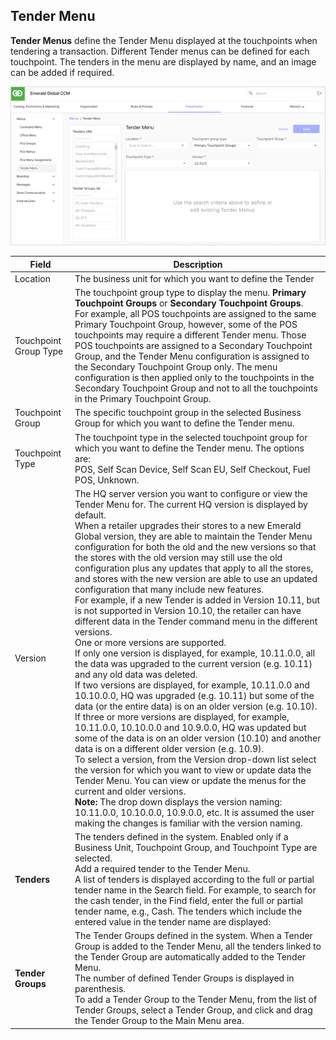 ## Tender Menu

**Tender Menus** define the Tender Menu displayed at the touchpoints when tendering a transaction. Different Tender menus can be defined for each touchpoint. The tenders in the menu are displayed by name, and an image can be added if required.

![Tender Menu Screen](/Images/TenderMenuScreen.png)

|**Field**|**Description**|
|---------|----------|
|Location|The business unit for which you want to define the Tender|
|Touchpoint Group Type|The touchpoint group type to display the menu. **Primary Touchpoint Groups** or **Secondary Touchpoint Groups**.<BR>For example, all POS touchpoints are assigned to the same Primary Touchpoint Group, however, some of the POS touchpoints may require a different Tender menu. Those POS touchpoints are assigned to a Secondary Touchpoint Group, and the Tender Menu configuration is assigned to the Secondary Touchpoint Group only. The menu configuration is then applied only to the touchpoints in the Secondary Touchpoint Group and not to all the touchpoints in the Primary Touchpoint Group.|
|Touchpoint Group|The specific touchpoint group in the selected Business Group for which you want to define the Tender menu.|
|Touchpoint Type|The touchpoint type in the selected touchpoint group for which you want to define the Tender menu. The options are:<BR>POS, Self Scan Device, Self Scan EU, Self Checkout, Fuel POS, Unknown.|
|Version|The HQ server version you want to configure or view the Tender Menu for. The current HQ version is displayed by default.<BR>When a retailer upgrades their stores to a new Emerald Global version, they are able to maintain the Tender Menu configuration for both the old and the new versions so that the stores with the old version may still use the old configuration plus any updates that apply to all the stores, and stores with the new version are able to use an updated configuration that many include new features.<BR>For example, if a new Tender is added in Version 10.11, but is not supported in Version 10.10, the retailer can have different data in the Tender command menu in the different versions.<BR>One or more versions are supported.<BR>If only one version is displayed, for example, 10.11.0.0, all the data was upgraded to the current version (e.g. 10.11) and any old data was deleted.<BR>If two versions are displayed, for example, 10.11.0.0 and 10.10.0.0,  HQ was upgraded (e.g. 10.11) but some of the data (or the entire data) is on an older version (e.g. 10.10).<BR>If three or more versions are displayed, for example, 10.11.0.0, 10.10.0.0 and 10.9.0.0, HQ was updated but some of the data is on an older version (10.10) and another data is on a different older version (e.g. 10.9).<BR>To select a version, from the Version drop-down list select the version for which you want to view or update data the Tender Menu. You can view or update the menus for the current and older versions.<BR>**Note:** The drop down displays the version naming: 10.11.0.0, 10.10.0.0, 10.9.0.0, etc. It is assumed the user making the changes is familiar with the version naming.|
|**Tenders**|The tenders defined in the system. Enabled only if a Business Unit, Touchpoint Group, and Touchpoint Type are selected.<BR>Add a required tender to the Tender Menu.<BR>A list of tenders is displayed  according to the full or partial tender name in the Search field. For example, to search for the cash tender, in the Find field, enter the full or partial tender name, e.g., Cash. The tenders which include the entered value in the tender name are displayed:|
|**Tender Groups**|The Tender Groups defined in the system. When a Tender Group is added to the Tender Menu, all the tenders linked to the Tender Group are automatically added to the Tender Menu.<BR>The number of defined Tender Groups is displayed in parenthesis.<BR>To add a Tender Group to the Tender Menu, from the list of Tender Groups, select a Tender Group, and click and drag the Tender Group to the Main Menu area.|